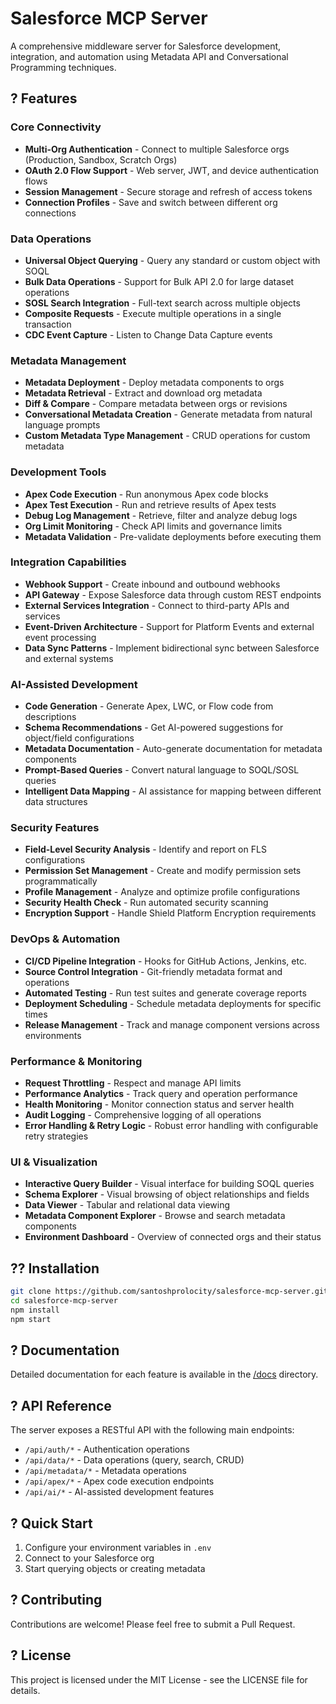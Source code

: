 # Salesforce MCP Server

A comprehensive middleware server for Salesforce development, integration, and automation using Metadata API and Conversational Programming techniques.

## ? Features

### Core Connectivity
- **Multi-Org Authentication** - Connect to multiple Salesforce orgs (Production, Sandbox, Scratch Orgs)
- **OAuth 2.0 Flow Support** - Web server, JWT, and device authentication flows
- **Session Management** - Secure storage and refresh of access tokens
- **Connection Profiles** - Save and switch between different org connections

### Data Operations
- **Universal Object Querying** - Query any standard or custom object with SOQL
- **Bulk Data Operations** - Support for Bulk API 2.0 for large dataset operations
- **SOSL Search Integration** - Full-text search across multiple objects
- **Composite Requests** - Execute multiple operations in a single transaction
- **CDC Event Capture** - Listen to Change Data Capture events

### Metadata Management
- **Metadata Deployment** - Deploy metadata components to orgs
- **Metadata Retrieval** - Extract and download org metadata
- **Diff & Compare** - Compare metadata between orgs or revisions
- **Conversational Metadata Creation** - Generate metadata from natural language prompts
- **Custom Metadata Type Management** - CRUD operations for custom metadata

### Development Tools
- **Apex Code Execution** - Run anonymous Apex code blocks
- **Apex Test Execution** - Run and retrieve results of Apex tests
- **Debug Log Management** - Retrieve, filter and analyze debug logs
- **Org Limit Monitoring** - Check API limits and governance limits
- **Metadata Validation** - Pre-validate deployments before executing them

### Integration Capabilities
- **Webhook Support** - Create inbound and outbound webhooks
- **API Gateway** - Expose Salesforce data through custom REST endpoints
- **External Services Integration** - Connect to third-party APIs and services
- **Event-Driven Architecture** - Support for Platform Events and external event processing
- **Data Sync Patterns** - Implement bidirectional sync between Salesforce and external systems

### AI-Assisted Development
- **Code Generation** - Generate Apex, LWC, or Flow code from descriptions
- **Schema Recommendations** - Get AI-powered suggestions for object/field configurations
- **Metadata Documentation** - Auto-generate documentation for metadata components
- **Prompt-Based Queries** - Convert natural language to SOQL/SOSL queries
- **Intelligent Data Mapping** - AI assistance for mapping between different data structures

### Security Features
- **Field-Level Security Analysis** - Identify and report on FLS configurations
- **Permission Set Management** - Create and modify permission sets programmatically
- **Profile Management** - Analyze and optimize profile configurations
- **Security Health Check** - Run automated security scanning
- **Encryption Support** - Handle Shield Platform Encryption requirements

### DevOps & Automation
- **CI/CD Pipeline Integration** - Hooks for GitHub Actions, Jenkins, etc.
- **Source Control Integration** - Git-friendly metadata format and operations
- **Automated Testing** - Run test suites and generate coverage reports
- **Deployment Scheduling** - Schedule metadata deployments for specific times
- **Release Management** - Track and manage component versions across environments

### Performance & Monitoring
- **Request Throttling** - Respect and manage API limits
- **Performance Analytics** - Track query and operation performance
- **Health Monitoring** - Monitor connection status and server health
- **Audit Logging** - Comprehensive logging of all operations
- **Error Handling & Retry Logic** - Robust error handling with configurable retry strategies

### UI & Visualization
- **Interactive Query Builder** - Visual interface for building SOQL queries
- **Schema Explorer** - Visual browsing of object relationships and fields
- **Data Viewer** - Tabular and relational data viewing
- **Metadata Component Explorer** - Browse and search metadata components
- **Environment Dashboard** - Overview of connected orgs and their status

## ?? Installation

```bash
git clone https://github.com/santoshprolocity/salesforce-mcp-server.git
cd salesforce-mcp-server
npm install
npm start
```

## ? Documentation

Detailed documentation for each feature is available in the [/docs](/docs) directory.

## ? API Reference

The server exposes a RESTful API with the following main endpoints:

- `/api/auth/*` - Authentication operations
- `/api/data/*` - Data operations (query, search, CRUD)
- `/api/metadata/*` - Metadata operations
- `/api/apex/*` - Apex code execution endpoints
- `/api/ai/*` - AI-assisted development features

## ? Quick Start

1. Configure your environment variables in `.env`
2. Connect to your Salesforce org
3. Start querying objects or creating metadata

## ? Contributing

Contributions are welcome! Please feel free to submit a Pull Request.

## ? License

This project is licensed under the MIT License - see the LICENSE file for details.
